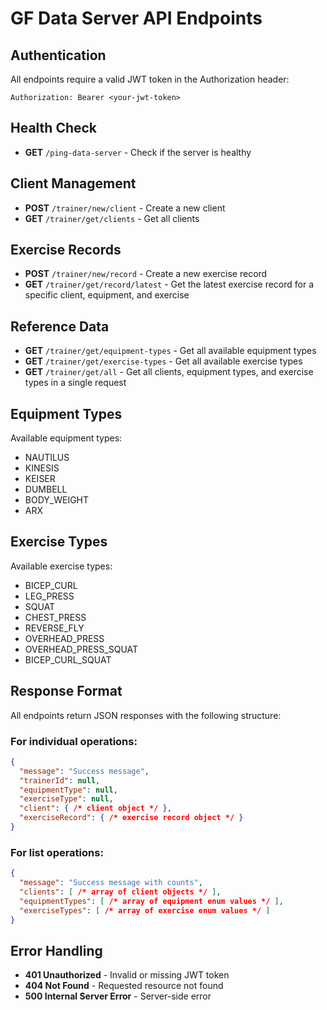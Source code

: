 # GF Data Server API Endpoints

## Authentication
All endpoints require a valid JWT token in the Authorization header:
```
Authorization: Bearer <your-jwt-token>
```

## Health Check
- **GET** `/ping-data-server` - Check if the server is healthy

## Client Management
- **POST** `/trainer/new/client` - Create a new client
- **GET** `/trainer/get/clients` - Get all clients

## Exercise Records
- **POST** `/trainer/new/record` - Create a new exercise record
- **GET** `/trainer/get/record/latest` - Get the latest exercise record for a specific client, equipment, and exercise

## Reference Data
- **GET** `/trainer/get/equipment-types` - Get all available equipment types
- **GET** `/trainer/get/exercise-types` - Get all available exercise types
- **GET** `/trainer/get/all` - Get all clients, equipment types, and exercise types in a single request

## Equipment Types
Available equipment types:
- NAUTILUS
- KINESIS
- KEISER
- DUMBELL
- BODY_WEIGHT
- ARX

## Exercise Types
Available exercise types:
- BICEP_CURL
- LEG_PRESS
- SQUAT
- CHEST_PRESS
- REVERSE_FLY
- OVERHEAD_PRESS
- OVERHEAD_PRESS_SQUAT
- BICEP_CURL_SQUAT

## Response Format
All endpoints return JSON responses with the following structure:

### For individual operations:
```json
{
  "message": "Success message",
  "trainerId": null,
  "equipmentType": null,
  "exerciseType": null,
  "client": { /* client object */ },
  "exerciseRecord": { /* exercise record object */ }
}
```

### For list operations:
```json
{
  "message": "Success message with counts",
  "clients": [ /* array of client objects */ ],
  "equipmentTypes": [ /* array of equipment enum values */ ],
  "exerciseTypes": [ /* array of exercise enum values */ ]
}
```

## Error Handling
- **401 Unauthorized** - Invalid or missing JWT token
- **404 Not Found** - Requested resource not found
- **500 Internal Server Error** - Server-side error 